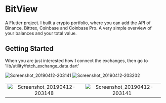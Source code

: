 # BitView

A Flutter project. I built a crypto portfolio, where you can add the API of Binance, Bittrex, Coinbase and Coinbase Pro. A very simple overview of your balances and your total value. 

## Getting Started
When you are just interested how I connect the exchanges, then go to 'lib/utility/fetch_exchange_data.dart'


 



![Screenshot_20190412-203141](https://user-images.githubusercontent.com/35738310/56078688-523df280-5deb-11e9-9c9c-95116c26aed4.png) 
![Screenshot_20190412-203202](https://user-images.githubusercontent.com/35738310/56078692-5bc75a80-5deb-11e9-8cd0-4227e28116d3.png)

|                                                      |                                                              |
|      :---------:                                     |            :------------------:                              |
|![Screenshot_20190412-203148](https://user-images.githubusercontent.com/35738310/56078674-1f93fa00-5deb-11e9-8e73-ea9712cb013a.png)                            | ![Screenshot_20190412-203141](https://user-images.githubusercontent.com/35738310/56078688-523df280-5deb-11e9-9c9c-95116c26aed4.png) |
                                                       
